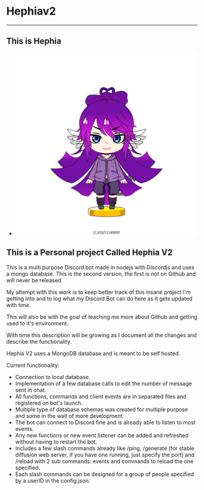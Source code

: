 # Hephiav2

---

## This is Hephia

- ![Hephia Mascot](https://github.com/MaximeLaf29/Hephiav2/blob/main/mascot.png?raw=true)

## This is a Personal project Called Hephia V2

This is a multi purpose Discord bot made in nodejs with Discordjs and uses a mongo database.
This is the second version, the first is not on Github and will never be released

My attempt with this work is to keep better track of this insane project I'm getting into and to log what my Discord Bot can do here as it gets updated with time.

This will also be with the goal of teaching me more about Github and getting used to it's environment.

With time this description will be growing as I document all the changes and describe the functionality.

Hephia V2 uses a MongoDB database and is meant to be self hosted.

Current functionality:
- Connection to local database.
- Implementation of a few database calls to edit the number of message sent in chat.
- All functions, commands and client events are in separated files and registered on bot's launch.
- Multiple type of database schemas was created for multiple purpose and some in the wait of more development.
- The bot can connect to Discord fine and is already able to listen to most events.
- Any new functions or new event listener can be added and refreshed without having to restart the bot.
- Includes a few slash commands already like /ping, /generate (for stable diffusion web server, if you have one running, just specify the port) and /reload with 2 sub commands: events and commands to reload the one specified.
- Each slash commands can be designed for a group of people specified by a userID in the config.json.
